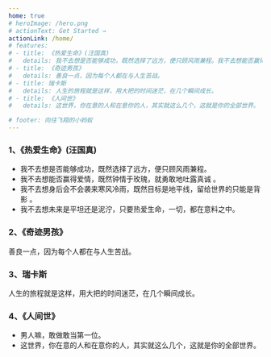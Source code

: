 ```yaml
---
home: true
# heroImage: /hero.png
# actionText: Get Started →
actionLink: /home/
# features:
# - title: 《热爱生命》(汪国真)
#   details: 我不去想是否能够成功，既然选择了远方，便只顾风雨兼程。我不去想能否赢得爱情，既然钟情于玫瑰，就勇敢地吐露真诚 。我不去想身后会不会袭来寒风冷雨，既然目标是地平线，留给世界的只能是背影 。我不去想未来是平坦还是泥泞，只要热爱生命，一切，都在意料之中。
# - title: 《奇迹男孩》
#   details: 善良一点，因为每个人都在与人生苦战。
# - title: 瑞卡斯
#   details: 人生的旅程就是这样，用大把的时间迷茫，在几个瞬间成长。
# - title: 《人间世》
#   details: 这世界，你在意的人和在意你的人，其实就这么几个，这就是你的全部世界。

# footer: 向往飞翔的小蚂蚁
---
```


### 1、《热爱生命》(汪国真)

- 我不去想是否能够成功，既然选择了远方，便只顾风雨兼程。
- 我不去想能否赢得爱情，既然钟情于玫瑰，就勇敢地吐露真诚 。
- 我不去想身后会不会袭来寒风冷雨，既然目标是地平线，留给世界的只能是背影 。
- 我不去想未来是平坦还是泥泞，只要热爱生命，一切，都在意料之中。

### 2、《奇迹男孩》
善良一点，因为每个人都在与人生苦战。

### 3、瑞卡斯
人生的旅程就是这样，用大把的时间迷茫，在几个瞬间成长。

### 4、《人间世》
- 男人嘛，敢做敢当第一位。
- 这世界，你在意的人和在意你的人，其实就这么几个，这就是你的全部世界。